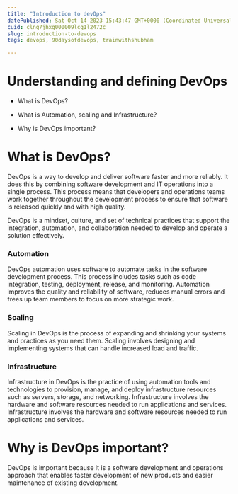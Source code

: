 ```yaml
---
title: "Introduction to devOps"
datePublished: Sat Oct 14 2023 15:43:47 GMT+0000 (Coordinated Universal Time)
cuid: clnq7jhxg000009lcg1l2472c
slug: introduction-to-devops
tags: devops, 90daysofdevops, trainwithshubham

---
```


# Understanding and defining DevOps

* What is DevOps?
    
* What is Automation, scaling and Infrastructure?
    
* Why is DevOps important?
    

# **What is DevOps?**

DevOps is a way to develop and deliver software faster and more reliably. It does this by combining software development and IT operations into a single process. This process means that developers and operations teams work together throughout the development process to ensure that software is released quickly and with high quality.

DevOps is a mindset, culture, and set of technical practices that support the integration, automation, and collaboration needed to develop and operate a solution effectively.

### **Automation**

DevOps automation uses software to automate tasks in the software development process. This process includes tasks such as code integration, testing, deployment, release, and monitoring. Automation improves the quality and reliability of software, reduces manual errors and frees up team members to focus on more strategic work.

### **Scaling**

Scaling in DevOps is the process of expanding and shrinking your systems and practices as you need them. Scaling involves designing and implementing systems that can handle increased load and traffic.

### **Infrastructure**

Infrastructure in DevOps is the practice of using automation tools and technologies to provision, manage, and deploy infrastructure resources such as servers, storage, and networking. Infrastructure involves the hardware and software resources needed to run applications and services. Infrastructure involves the hardware and software resources needed to run applications and services.

# **Why is DevOps important?**

DevOps is important because it is a software development and operations approach that enables faster development of new products and easier maintenance of existing development.
